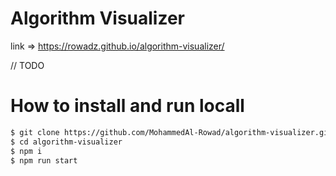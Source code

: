 # Algorithm Visualizer

link => https://rowadz.github.io/algorithm-visualizer/

// TODO

# How to install and run locall

```bash
$ git clone https://github.com/MohammedAl-Rowad/algorithm-visualizer.git
$ cd algorithm-visualizer
$ npm i
$ npm run start
```
